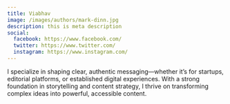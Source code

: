 ```yaml
---
title: Viabhav
image: /images/authors/mark-dinn.jpg
description: this is meta description
social:
  facebook: https://www.facebook.com/
  twitter: https://www.twitter.com/
  instagram: https://www.instagram.com/
---
```


I specialize in shaping clear, authentic messaging—whether it’s for startups, editorial platforms, or established digital experiences. With a strong foundation in storytelling and content strategy, I thrive on transforming complex ideas into powerful, accessible content.
